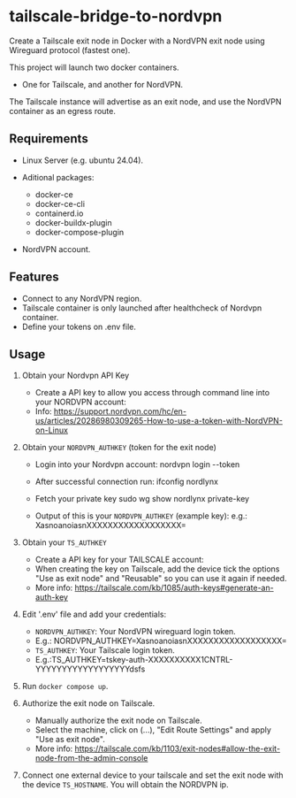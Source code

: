 # tailscale-bridge-to-nordvpn
Create a Tailscale exit node in Docker with a NordVPN exit node using Wireguard protocol (fastest one).

This project will launch two docker containers. 
- One for Tailscale, and another for NordVPN. 

The Tailscale instance will advertise as an exit node, and use the NordVPN container as an egress route.

## Requirements
* Linux Server (e.g. ubuntu 24.04).

* Aditional packages:
    * docker-ce
    * docker-ce-cli 
    * containerd.io 
    * docker-buildx-plugin
    * docker-compose-plugin
 
 
* NordVPN account.

## Features
* Connect to any NordVPN region.
* Tailscale container is only launched after healthcheck of Nordvpn container.
* Define your tokens on .env file.

## Usage
1. Obtain your Nordvpn API Key
    * Create a API key to allow you access through command line into your NORDVPN account:
    * Info: https://support.nordvpn.com/hc/en-us/articles/20286980309265-How-to-use-a-token-with-NordVPN-on-Linux

2. Obtain your `NORDVPN_AUTHKEY` (token for the exit node)
    * Login into your Nordvpn account: 
    nordvpn login --token <token>
    
    * After successful connection run:
    ifconfig nordlynx

    * Fetch your private key
    sudo wg show nordlynx private-key

    * Output of this is your `NORDVPN_AUTHKEY` (example key):
    e.g.: XasnoanoiasnXXXXXXXXXXXXXXXXXX=

3. Obtain your `TS_AUTHKEY`
    * Create a API key for your TAILSCALE account:
    * When creating the key on Tailscale, add the device tick the options "Use as exit node" and "Reusable" so you can use it again if needed.
    * More info: https://tailscale.com/kb/1085/auth-keys#generate-an-auth-key


3. Edit '.env' file and add your credentials:
    * `NORDVPN_AUTHKEY`: Your NordVPN wireguard login token.
    * E.g.: NORDVPN_AUTHKEY=XasnoanoiasnXXXXXXXXXXXXXXXXXX=
    * `TS_AUTHKEY`: Your Tailscale login token.
    * E.g.:TS_AUTHKEY=tskey-auth-XXXXXXXXXX1CNTRL-YYYYYYYYYYYYYYYYYYdsfs

4. Run `docker compose up`.

5. Authorize the exit node on Tailscale.
    * Manually authorize the exit node on Tailscale.
    * Select the machine, click on (...), "Edit Route Settings" and apply "Use as exit node".
    * More info: https://tailscale.com/kb/1103/exit-nodes#allow-the-exit-node-from-the-admin-console 

6. Connect one external device to your tailscale and set the exit node with the device `TS_HOSTNAME`. You will obtain the NORDVPN ip.